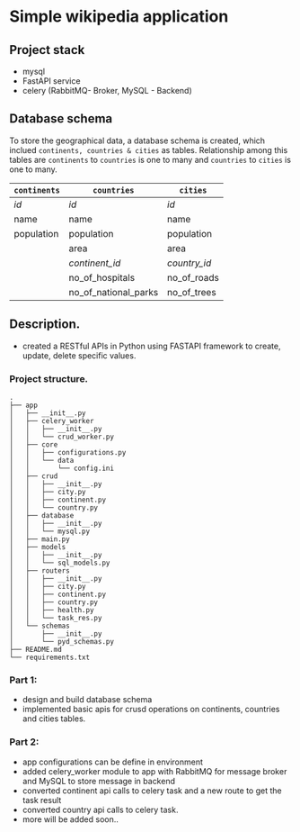 # Simple wikipedia application

## Project stack
- mysql
- FastAPI service 
- celery (RabbitMQ- Broker, MySQL - Backend)

## Database schema

To store the geographical data, a database schema is created, which inclued `continents, countries & cities` as tables.
Relationship among this tables are `continents` to `countries` is one to many and `countries` to `cities` is one to many.


|`continents`    |`countries`                    |`cities`                     |
|----------------|-------------------------------|-----------------------------|
|*id*            |*id*                           |*id*                         |
|name            |name                           |name                         |
|population      |population                     |population                   |
|                |area                           |area                         |
|                |*continent_id*                 |*country_id*                 |
|                |no_of_hospitals                |no_of_roads                  |
|                |no_of_national_parks           |no_of_trees                  |

## Description.
* created a RESTful APIs in Python using FASTAPI framework to create, update, delete specific values.

### Project structure.
```
.
├── app
│   ├── __init__.py
│   ├── celery_worker
│   │   ├── __init__.py
│   │   └── crud_worker.py
│   ├── core
│   │   ├── configurations.py
│   │   └── data
│   │       └── config.ini
│   ├── crud
│   │   ├── __init__.py
│   │   ├── city.py
│   │   ├── continent.py
│   │   └── country.py
│   ├── database
│   │   ├── __init__.py
│   │   └── mysql.py
│   ├── main.py
│   ├── models
│   │   ├── __init__.py
│   │   └── sql_models.py
│   ├── routers
│   │   ├── __init__.py
│   │   ├── city.py
│   │   ├── continent.py
│   │   ├── country.py
│   │   ├── health.py
│   │   └── task_res.py
│   └── schemas
│       ├── __init__.py
│       └── pyd_schemas.py
├── README.md
└── requirements.txt
```

### Part 1: 
- design and build database schema
- implemented basic apis for crusd operations on continents, countries and cities tables.


### Part 2: 
- app configurations can be define in environment
- added celery_worker module to app with RabbitMQ for message broker and MySQL to store message in backend
- converted continent api calls to celery task and a new route to get the task result
- converted country api calls to celery task.
- more will be added soon..
